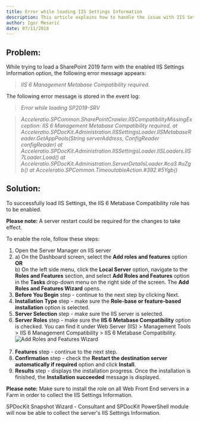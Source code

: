 ```yaml
---
title: Error while loading IIS Settings Information
description: This article explains how to handle the issue with IIS Settings load on SharePoint 2019.
author: Igor Mesarić    
date: 07/11/2018
---
```


## Problem:
While trying to load a SharePoint 2019 farm with the enabled IIS Settings Information option, the following error message appears:

> *IIS 6 Management Metabase Compatibility required.*

The following error message is stored in the event log:

> *Error while loading SP2019-SRV*

> *Acceleratio.SPCommon.SharePointCrawler.IISCompatibilityMissingException: IIS 6 Management Metabase Compatibility required.*
  *at Acceleratio.SPDocKit.Administration.IISSettingsLoader.IISMetabaseReader.GetAppPools(String serverAddress, ConfigReader configReader)*
  *at Acceleratio.SPDocKit.Administration.IISSettingsLoader.IISLoaders.IIS7Loader.Load()*
  *at Acceleratio.SPDocKit.Administration.ServerDetailsLoader.#ca3.#uZgb()*
  *at Acceleratio.SPCommon.TimeoutableAction.#392.#5Ygb()*

## Solution:
To successfully load IIS Settings, the IIS 6 Metabase Compatibility role has to be enabled. 

__Please note:__ A server restart could be required for the changes to take effect.

To enable the role, follow these steps:

1. Open the Server Manager on IIS server
1. a) On the Dashboard screen, select the __Add roles and features__ option<br/>
__OR__<br/>
b) On the left side menu, click the __Local Server__ option, navigate to the __Roles and Features__ section, and select __Add Roles and Features__ option in the __Tasks__ drop-down menu on the right side of the screen. The __Add Roles and Features Wizard__ opens.
1. __Before You Begin__ step - continue to the next step by clicking Next.
1. __Installation Type__ step - make sure the __Role-base or feature-based installation__ option is selected.
1. __Server Selection__ step - make sure the IIS server is selected.
1. __Server Roles__ step - make sure the __IIS 6 Metabase Compatibility__ option is checked. You can find it under Web Server (IIS) > Management Tools > IIS 6 Management Compatibility > IIS 6 Metabase Compatibility.<br/>
![Add Roles and Features Wizard](#internal/_assets/faq/add-roles-and-features-wizard.png)
<br/><br/>
1. __Features__ step - continue to the next step.
1. __Confirmation__ step - check the __Restart the destination server automatically if required__ option and click __Install__.
1. __Results__ step - displays the installation progress. Once the installation is finished, the __Installation succeeded__ message is displayed. 

__Please note:__ Make sure to install the role on all Web Front End servers in a Farm in order to collect the IIS Settings Information.

SPDocKit Snapshot Wizard - Consultant and SPDocKit PowerShell module will now be able to collect the server's IIS Settings Information.